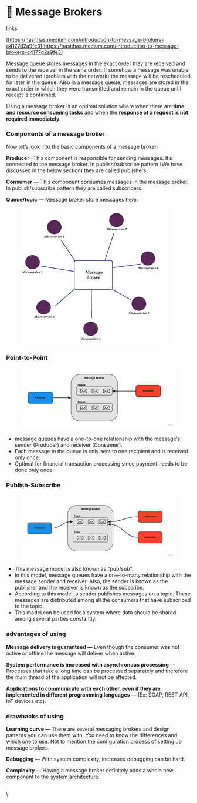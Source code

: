 # 🐇 Message Brokers

links

[https://hasithas.medium.com/introduction-to-message-brokers-c4177d2a9fe3](https://hasithas.medium.com/introduction-to-message-brokers-c4177d2a9fe3)

Message queue stores messages in the exact order they are received and sends to the receiver in the same order. If somehow a message was unable to be delivered (problem with the network) the message will be rescheduled for later in the queue. Also in a message queue, messages are stored in the exact order in which they were transmitted and remain in the queue until receipt is confirmed.

Using a message broker is an optimal solution where when there are **time and resource consuming tasks** and when the **response of a request is not required immediately**.

### Components of a message broker <a href="#70cc" id="70cc"></a>

Now let’s look into the basic components of a message broker:

**Producer** –This component is responsible for sending messages. It’s connected to the message broker. In publish/subscribe pattern (We have discussed in the below section) they are called publishers.

**Consumer** — This component consumes messages in the message broker. In publish/subscribe pattern they are called subscribers.

**Queue/topic** — Message broker store messages here.

<figure><img src="../.gitbook/assets/image (10).png" alt=""><figcaption></figcaption></figure>

### Point-to-Point <a href="#907b" id="907b"></a>

<figure><img src="../.gitbook/assets/image (3).png" alt=""><figcaption></figcaption></figure>

* message queues have a one-to-one relationship with the message’s sender (Producer) and receiver (Consumer).
* Each message in the queue is only sent to one recipient and is received only once.
* Optimal for financial transaction processing since payment needs to be done only once

### Publish-Subscribe <a href="#344d" id="344d"></a>

<figure><img src="../.gitbook/assets/image (9).png" alt=""><figcaption></figcaption></figure>

* This message model is also known as “pub/sub”.
* In this model, message queues have a one-to-many relationship with the message sender and receiver. Also, the sender is known as the publisher and the receiver is known as the subscribe.
* According to this model, a sender publishes messages on a topic. These messages are distributed among all the consumers that have subscribed to the topic.
* This model can be used for a system where data should be shared among several parties constantly.

### advantages of using <a href="#2a3a" id="2a3a"></a>

**Message delivery is guaranteed —** Even though the consumer was not active or offline the message will deliver when active.

**System performance is increased with asynchronous processing —** Processes that take a long time can be processed separately and therefore the main thread of the application will not be affected.

**Applications to communicate with each other, even if they are implemented in different programming languages —** (Ex: SOAP, REST API, IoT devices etc).

### drawbacks of using <a href="#79b8" id="79b8"></a>

**Learning curve —** There are several messaging brokers and design patterns you can use them with. You need to know the differences and which one to use. Not to mention the configuration process of setting up message brokers.

**Debugging —** With system complexity, increased debugging can be hard.

**Complexity —** Having a message broker definitely adds a whole new component to the system architecture.

\
\
